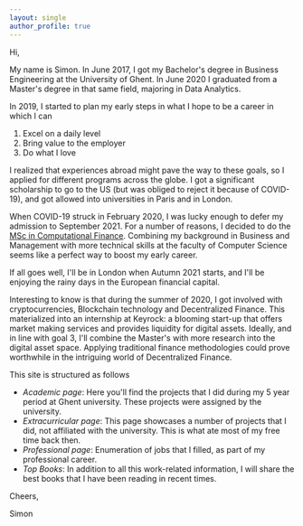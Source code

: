 ```yaml
---
layout: single
author_profile: true
---
```



Hi, 


My name is Simon. In June 2017, I got my Bachelor's degree in Business Engineering at the University of Ghent. 
In June 2020 I graduated from a Master's degree in that same field, majoring in Data Analytics.


In 2019, I started to plan my early steps in what I hope to be a career in which I can 
1. Excel on a daily level
2. Bring value to the employer 
3. Do what I love


I realized that experiences abroad might pave the way to these goals, so I applied for different programs across the globe. 
I got a significant scholarship to go to the US (but was obliged to reject it because of COVID-19), and got allowed into universities in Paris and in London. 


When COVID-19 struck in February 2020, I was lucky enough to defer my admission to September 2021. For a number of reasons, I decided to do the 
[MSc in Computational Finance](https://www.ucl.ac.uk/prospective-students/graduate/taught-degrees/computational-finance-msc). Combining my background in 
Business and Management with more technical skills at the faculty of Computer Science seems like a perfect way to boost my early career. 


If all goes well, I'll be in London when Autumn 2021 starts, and I'll be enjoying the rainy days in the European financial capital. 


Interesting to know is that during the summer of 2020, I got involved with cryptocurrencies, Blockchain technology and Decentralized Finance. 
This materialized into an internship at Keyrock: a blooming start-up that offers market making services and provides liquidity for digital assets. 
Ideally, and in line with goal 3, I'll combine the Master's with more research into the digital asset space. 
Applying traditional finance methodologies could prove worthwhile in the intriguing world of Decentralized Finance.



This site is structured as follows
- *Academic page*: Here you'll find the projects that I did during my 5 year period at Ghent university. These projects were assigned by the university. 
- *Extracurricular page*: This page showcases a number of projects that I did, not affiliated with the university. This is what ate most of my free time back then. 
- *Professional page*: Enumeration of jobs that I filled, as part of my professional career. 
- *Top Books*: In addition to all this work-related information, I will share the best books that I have been reading in recent times. 


Cheers, 


Simon

